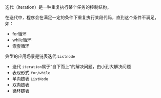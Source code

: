 迭代（iteration）是一种重复执行某个任务的控制结构。

在迭代中，程序会在满足一定的条件下重复执行某段代码，直到这个条件不满足，如：

- for循环
- while循环
- 嵌套循环

典型的应用场景是链表迭代 `Listnode`

- 迭代 `iteration`属于“自下而上”的解决问题，由小到大解决问题 
- 表现形式 `for/while`
- 单向链表 `ListNode`
- 双向链表 
- 循环链表